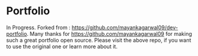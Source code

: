 
# Portfolio 
In Progress. 
Forked from : https://github.com/mayankagarwal09/dev-portfolio. 
Many thanks for https://github.com/mayankagarwal09 for making such a great portfolio open source.
Please visit the above repo, if you want to use the original one or learn more about it.
